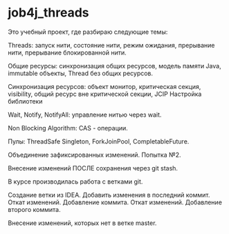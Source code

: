 # job4j_threads
Это учебный проект, где разбираю следующие темы:

Threads: запуск нити, состояние нити, режим ожидания, прерывание нити, прерывание блокированной нити.

Общие ресурсы: синхронизация общих ресурсов, модель памяти Java, immutable объекты, Thread без общих ресурсов.

Синхронизация ресурсов: объект монитор, критическая секция, visibility, общий ресурс вне критической секции, JCIP Настройка библиотеки

Wait, Notify, NotifyAll: управление нитью через wait.

Non Blocking Algorithm: CAS - операции.

Пулы: ThreadSafe Singleton, ForkJoinPool, CompletableFuture.

Объединение зафиксированных изменений. Попытка №2.

Внесение изменений ПОСЛЕ сохранения через git stash.

В курсе производилась работа с ветками git.

Создание ветки из IDEA.
Добавить изменения в последний коммит.
Откат изменений. Добавление коммита.
Откат изменений. Добавление второго коммита.

Внесение изменений, которых нет в ветке master.